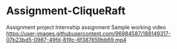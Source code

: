# Assignment-CliqueRaft
Assignment project
Internship assignment
Sample working video
https://user-images.githubusercontent.com/96984587/188149317-07b23bd5-0987-49fd-819c-6f387659bb69.mp4
